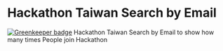 # Hackathon Taiwan Search by Email

[![Greenkeeper badge](https://badges.greenkeeper.io/Rukeith/Hackathon-EmailSearch.svg)](https://greenkeeper.io/)
Hackathon Taiwan Search by Email to show how many times
People join Hackathon
